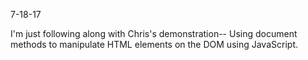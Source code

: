7-18-17

I'm just following along with Chris's demonstration--
Using document methods to manipulate HTML elements on the DOM
using JavaScript.